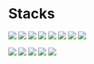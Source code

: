

# Stacks

<img src="https://img.shields.io/badge/Python-3766AB?style=flat-square&logo=Python&logoColor=white"/> <img src="https://img.shields.io/badge/Java-007396?style=flat-square&logo=Java&logoColor=white"/> <img src="https://img.shields.io/badge/JavaScript-F7DF1E?style=flat-square&logo=JavaScript&logoColor=white"/> <img src="https://img.shields.io/badge/C-A8B9CC?style=flat-square&logo=C&logoColor=white"/> <img src="https://img.shields.io/badge/C%20sharp-%23239120?style=flat-square&logo=C%20sharp&logoColor=white&labelColor=%23239120"/> <img src="https://img.shields.io/badge/MySQL-4479A1?style=flat-square&logo=MySQL&logoColor=white"/> <img src="https://img.shields.io/badge/Oracle-%23F80000?style=flat-square&logo=Oracle&logoColor=white&labelColor=%23F80000
"> <img src="https://img.shields.io/badge/Node.js-%23339933?style=flat-square&logo=Node.js&logoColor=white&labelColor=%23339933
">

<img src="https://img.shields.io/badge/Visual%20Studio-%235C2D91?style=flat-square&logo=Visual%20Studio&logoColor=white&labelColor=%235C2D91"> <img src="https://img.shields.io/badge/Visual%20Studio%20Code-%23007ACC?style=flat-square&logo=Visual%20Studio%20Code&logoColor=white&labelColor=%23007ACC"> <img src="https://img.shields.io/badge/IntelliJ IDEA-000000?style=flat-square&logo=IntelliJ IDEA&logoColor=white"/> <img src="https://img.shields.io/badge/Pycharm-%23000000?style=flat-square&logo=Pycharm&logoColor=white&labelColor=black"> <img src="https://img.shields.io/badge/Spring-%236DB33F?style=flat-square&logo=Spring&logoColor=white&labelColor=%236DB33F
">
<!-- 
![GitHub stats](https://github-readme-stats.vercel.app/api?username=yn0315&show_icons=true&theme=radical) -->


<!-- # About Me

[![Gmail Badge](https://img.shields.io/badge/Gmail-d14836?style=flat-square&logo=Gmail&logoColor=white&link=mailto:jyunu0315@gmail.com)](jyunu0315@gmail.com) -->
 